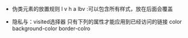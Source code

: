 - 伪类元素的放置规则
  l v h a
  lbv :可以包含所有样式，放在后面会覆盖

- 隐私与：visited选择器
  只有下列的属性才能应用到已经访问的链接
    color
    background-color
    border-colro
